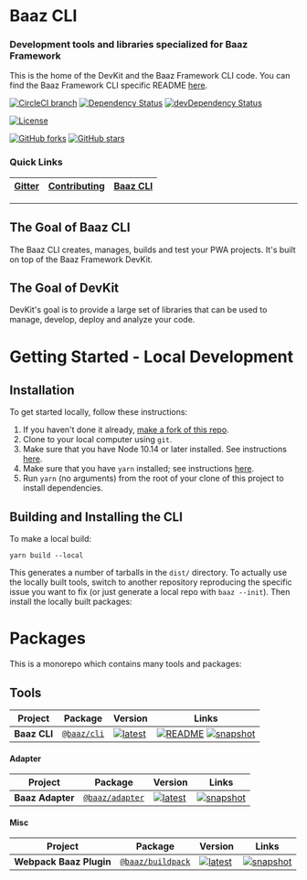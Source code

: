 

# Baaz CLI
### Development tools and libraries specialized for Baaz Framework

This is the home of the DevKit and the Baaz Framework CLI code. You can find the Baaz Framework CLI specific README
[here](/baaz-cli/README.md).


[![CircleCI branch](https://img.shields.io/circleci/project/github/dominicg666/baaz-cli/master.svg?label=circleci)](https://circleci.com/gh/dominicg666/baaz-cli) [![Dependency Status](https://david-dm.org/dominicg666/baaz-cli.svg)](https://david-dm.org/dominicg666/baaz-cli) [![devDependency Status](https://david-dm.org/baaz/baaz-cli/dev-status.svg)](https://david-dm.org/dominicg666/baaz-cli?type=dev) 

[![License](https://img.shields.io/npm/l/@baaz/cli.svg)](/LICENSE) 

[![GitHub forks](https://img.shields.io/github/forks/dominicg666/baaz-cli.svg?style=social&label=Fork)](https://github.com/dominicg666/baaz-cli/fork) [![GitHub stars](https://img.shields.io/github/stars/dominicg666/baaz-cli.svg?style=social&label=Star)](https://github.com/dominicg666/baaz-cli) 



### Quick Links
[Gitter](https://gitter.im/dominicg666/baaz-cli) | [Contributing](/CONTRIBUTING.md) | [Baaz CLI](http://github.com/dominicg666/baaz-cli) | 
|---|---|---|

----

## The Goal of Baaz CLI

The Baaz CLI creates, manages, builds and test your PWA projects. It's built on top of the
Baaz Framework DevKit.

## The Goal of DevKit

DevKit's goal is to provide a large set of libraries that can be used to manage, develop, deploy and
analyze your code.

# Getting Started - Local Development

## Installation

To get started locally, follow these instructions:

1. If you haven't done it already, [make a fork of this repo](https://github.com/dominicg666/baaz-cli/fork).
1. Clone to your local computer using `git`.
1. Make sure that you have Node 10.14 or later installed. See instructions [here](https://nodejs.org/en/download/).
1. Make sure that you have `yarn` installed; see instructions [here](https://yarnpkg.com/lang/en/docs/install/).
1. Run `yarn` (no arguments) from the root of your clone of this project to install dependencies.

## Building and Installing the CLI

To make a local build:

```shell
yarn build --local
```

This generates a number of tarballs in the `dist/` directory. To actually use
the locally built tools, switch to another repository reproducing the specific
issue you want to fix (or just generate a local repo with `baaz --init`). Then
install the locally built packages:

# Packages

This is a monorepo which contains many tools and packages:



## Tools

| Project | Package | Version | Links |
|---|---|---|---|
**Baaz CLI** | [`@baaz/cli`](https://npmjs.com/package/@baaz/cli) | [![latest](https://img.shields.io/npm/v/%40@baaz%2Fcli/latest.svg)](https://npmjs.com/package/@baaz/cli) | [![README](https://img.shields.io/badge/README--green.svg)](/dominicg666/baaz-cli/README.md) [![snapshot](https://img.shields.io/badge/snapshot--blue.svg)](https://github.com/dominicg666/baaz-cli)



#### Adapter

| Project | Package | Version | Links |
|---|---|---|---|
**Baaz Adapter** | [`@baaz/adapter`](https://npmjs.com/package/@baaz/adapter) | [![latest](https://img.shields.io/npm/v/%40baaz%adapter/latest.svg)](https://npmjs.com/package/@baaz/adapter) |  [![snapshot](https://img.shields.io/badge/snapshot--blue.svg)](https://github.com/baaz/baaz-adapter)

#### Misc

| Project | Package | Version | Links |
|---|---|---|---|
**Webpack Baaz Plugin** | [`@baaz/buildpack`](https://npmjs.com/package/@baaz/buildpack) | [![latest](https://img.shields.io/npm/v/%40baaz%2Fbuildpack/latest.svg)](https://npmjs.com/package/@baaz/webpack) |  [![snapshot](https://img.shields.io/badge/snapshot--blue.svg)](https://github.com/dominicg666/baaz-adapter)


